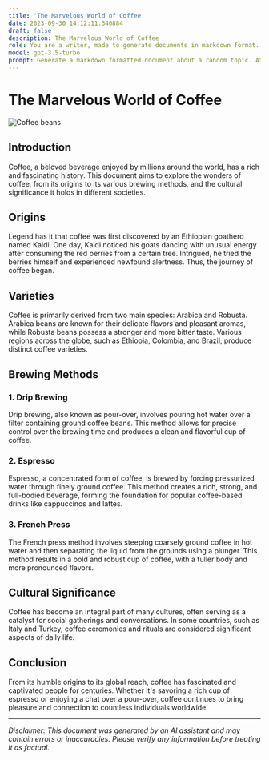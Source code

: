 ```yaml
---
title: 'The Marvelous World of Coffee'
date: 2023-09-30 14:12:11.340884
draft: false
description: The Marvelous World of Coffee
role: You are a writer, made to generate documents in markdown format. It is very important that all of the documents you generate are in valid markdown format.
model: gpt-3.5-turbo
prompt: Generate a markdown formatted document about a random topic. At the bottom, include a disclaimer explaining that the document was generated by you. The first line of the document should be the title. Make sure that the entire document is in proper markdown format, using a mix of various tags to make the document visually appealing.
---
```


# The Marvelous World of Coffee

![Coffee beans](https://example.com/coffee.jpg)

## Introduction

Coffee, a beloved beverage enjoyed by millions around the world, has a rich and fascinating history. This document aims to explore the wonders of coffee, from its origins to its various brewing methods, and the cultural significance it holds in different societies.

## Origins

Legend has it that coffee was first discovered by an Ethiopian goatherd named Kaldi. One day, Kaldi noticed his goats dancing with unusual energy after consuming the red berries from a certain tree. Intrigued, he tried the berries himself and experienced newfound alertness. Thus, the journey of coffee began.

## Varieties

Coffee is primarily derived from two main species: Arabica and Robusta. Arabica beans are known for their delicate flavors and pleasant aromas, while Robusta beans possess a stronger and more bitter taste. Various regions across the globe, such as Ethiopia, Colombia, and Brazil, produce distinct coffee varieties.

## Brewing Methods

### 1. Drip Brewing

Drip brewing, also known as pour-over, involves pouring hot water over a filter containing ground coffee beans. This method allows for precise control over the brewing time and produces a clean and flavorful cup of coffee.

### 2. Espresso

Espresso, a concentrated form of coffee, is brewed by forcing pressurized water through finely ground coffee. This method creates a rich, strong, and full-bodied beverage, forming the foundation for popular coffee-based drinks like cappuccinos and lattes.

### 3. French Press

The French press method involves steeping coarsely ground coffee in hot water and then separating the liquid from the grounds using a plunger. This method results in a bold and robust cup of coffee, with a fuller body and more pronounced flavors.

## Cultural Significance

Coffee has become an integral part of many cultures, often serving as a catalyst for social gatherings and conversations. In some countries, such as Italy and Turkey, coffee ceremonies and rituals are considered significant aspects of daily life.

## Conclusion

From its humble origins to its global reach, coffee has fascinated and captivated people for centuries. Whether it's savoring a rich cup of espresso or enjoying a chat over a pour-over, coffee continues to bring pleasure and connection to countless individuals worldwide.

---

*Disclaimer: This document was generated by an AI assistant and may contain errors or inaccuracies. Please verify any information before treating it as factual.*